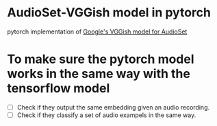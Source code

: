# AudioSet-VGGish model in pytorch
pytorch implementation of [Google's VGGish model for AudioSet](https://github.com/tensorflow/models/tree/master/research/audioset)

# To make sure the pytorch model works in the same way with the tensorflow model
- [ ] Check if they output the same embedding given an audio recording.
- [ ] Check if they classify a set of audio exampels in the same way.
